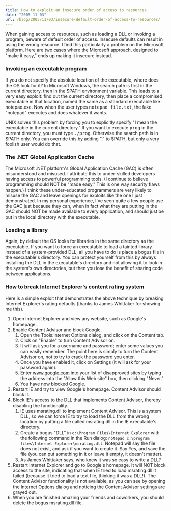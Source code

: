 ```yaml
---
title: How to exploit an insecure order of access to resources
date: "2005-11-03"
url: /blog/2005/11/03/insecure-default-order-of-access-to-resources/
---
```

When gaining access to resources, such as loading a DLL or invoking a program, beware of default order of access. Insecure defaults can result in using the wrong resource. I find this particularly a problem on the Microsoft platform. Here are two cases where the Microsoft approach, designed to "make it easy," ends up making it insecure instead.

### Invoking an executable program

If you do not specify the absolute location of the executable, where does the OS look for it? In Microsoft Windows, the search path is first in the current directory, then in the $PATH environment variable. This leads to a very easy exploit: find out the current directory, then place a compromised executable in that location, named the same as a standard executable like notepad.exe. Now when the user types <kbd>notepad file.txt</kbd>, the fake "notepad" executes and does whatever it wants.

UNIX solves this problem by forcing you to explicitly specify "I mean the executable in the current directory." If you want to execute <kbd>prog</kbd> in the current directory, you must type <kbd>./prog</kbd>. Otherwise the search path is in $PATH only. You can override this by adding "." to $PATH, but only a very foolish user would do that.

### The .NET Global Application Cache

The Microsoft .NET platform's Global Application Cache (GAC) is often misunderstood and misused. I attribute this to under-skilled developers having access to powerful programming tools. (I continue to believe programming should NOT be "made easy." This is one way security flaws happen.) I think these under-educated programmers are very likely to misuse the GAC and leave openings for exploits like the one I just demonstrated. In my personal experience, I've seen quite a few people use the GAC just because they can, when in fact what they are putting in the GAC should NOT be made available to every application, and should just be put in the local directory with the executable.

### Loading a library

Again, by default the OS looks for libraries in the same directory as the executable. If you want to force an executable to load a tainted library instead of a system-provided DLL, all you have to do is place a bogus file in the executable's directory. You can protect yourself from this by always installing the DLL in the executable's directory and not allowing it to look in the system's own directories, but then you lose the benefit of sharing code between applications.

### How to break Internet Explorer's content rating system

Here is a simple exploit that demonstrates the above technique by breaking Internet Explorer's rating defaults (thanks to James Whittaker for showing me this).

1.  Open Internet Explorer and view any website, such as Google's homepage.
2.  Enable Content Advisor and block Google. 
    1.  Open the Tools:Internet Options dialog, and click on the Content tab.
    2.  Click on "Enable" to turn Content Advisor on.
    3.  It will ask you for a username and password; enter some values you can easily remember. The point here is simply to turn the Content Advisor on, not to try to crack the password you enter.
    4.  Once you have enabled it, click on Settings (it will ask for your password again).
    5.  Enter www.google.com into your list of disapproved sites by typing the address into the "Allow this Web site" box, then clicking "Never."
    6.  You have now blocked Google.
3.  Restart IE and try to view Google's homepage. Content Advisor should block it.
4.  Block IE's access to the DLL that implements Content Advisor, thereby disabling the functionality. 
    1.  IE uses msrating.dll to implement Content Advisor. This is a system DLL, so we can force IE to try to load the DLL from the wrong location by putting a file called msrating.dll in the IE executable's directory.
    2.  Create a bogus "DLL" in `c:\Program Files\Internet Explorer` with the following command in the Run dialog: `notepad c:\program files\Internet Explorer\msrating.dll`. Notepad will say the file does not exist, and ask if you want to create it. Say Yes, and save the file (you can put something in it or leave it empty, it doesn't matter).
    3.  As James Whittaker says, who knew it was so easy to write a DLL?
5.  Restart Internet Explorer and go to Google's homepage. It will NOT block access to the site, indicating that when IE tried to load msrating.dll it failed (because it tried to load a text file, thinking it was a DLL!). The Content Advisor functionality is not available, as you can see by opening the Internet Options dialog and noticing the Content Advisor settings are grayed out.
6.  When you are finished amazing your friends and coworkers, you should delete the bogus msrating.dll file.
